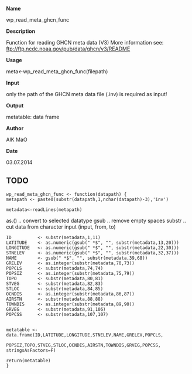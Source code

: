 **Name**

wp_read_meta_ghcn_func

**Description**

Function for reading GHCN meta data (V3)
More information see:
ftp://ftp.ncdc.noaa.gov/pub/data/ghcn/v3/README

**Usage**

meta<-wp_read_meta_ghcn_func(filepath)

**Input**

only the path of the GHCN meta data file (.inv) is required as input!

**Output**

metatable: data frame

**Author**

AlK
MaO

**Date**

03.07.2014

**TODO**
--------------------------------------------------------------------------


```{r}
wp_read_meta_ghcn_func <- function(datapath) {
metapath <- paste0(substr(datapath,1,nchar(datapath)-3),'inv')

metadata<-readLines(metapath)
```

as.() .. convert to selected datatype
gsub .. remove empty spaces
substr .. cut data from character input (input, from, to)

```{r}
ID          <- substr(metadata,1,11)
LATITUDE    <- as.numeric(gsub(" *$", "", substr(metadata,13,20))) 
LONGITUDE   <- as.numeric(gsub(" *$", "", substr(metadata,22,30)))
STNELEV     <- as.numeric(gsub(" *$", "", substr(metadata,32,37)))
NAME        <- gsub(" *$", "", substr(metadata,39,68))
GRELEV      <- as.integer(substr(metadata,70,73))
POPCLS      <- substr(metadata,74,74)
POPSIZ      <- as.integer(substr(metadata,75,79))
TOPO        <- substr(metadata,80,81)      
STVEG       <- substr(metadata,82,83)    
STLOC       <- substr(metadata,84,85)      
OCNDIS      <- as.integer(substr(metadata,86,87))
AIRSTN      <- substr(metadata,88,88)      
TOWNDIS     <- as.integer(substr(metadata,89,90))
GRVEG       <- substr(metadata,91,106)      
POPCSS      <- substr(metadata,107,107)      


metatable <- data.frame(ID,LATITUDE,LONGITUDE,STNELEV,NAME,GRELEV,POPCLS,
                        POPSIZ,TOPO,STVEG,STLOC,OCNDIS,AIRSTN,TOWNDIS,GRVEG,POPCSS, stringsAsFactors=F)

return(metatable)
}

```




